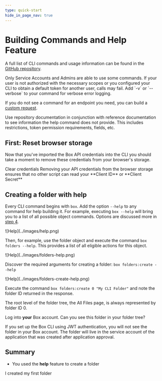 ```yaml
---
type: quick-start
hide_in_page_nav: true
---
```


# Building Commands and Help Feature

A full list of CLI commands and usage information can be found in the
[GitHub repository][github].

<Message type='warning'>
   Only Service Accounts and Admins are able to use some commands.
   If your user is not authorized with the necessary scopes or you
   configured your CLI to obtain a default token for another user, calls may
   fail. Add `-v` or `--verbose` to your command for verbose error logging.
</Message> 

If you do not see a command for an endpoint you need, you can build a
[custom request][custom].

<Message type='tip'>
   Use repository documentation in conjunction with reference documentation to
   see information the help command does not provide. This includes 
   restrictions, token permission requirements, fields, etc. 
</Message>

<YouTube id='66wlIyS07Aw' />

## First: Reset browser storage

Now that you've imported the Box API credentials into the CLI you should take a
moment to remove these credentials from your browser's storage.

<ResetButton id='cli,credentials,observable_events'>
  Clear credentials
</ResetButton>

<Message warning>
  Removing your API credentials from the browser storage ensures that no other
  script can read your **Client ID** or **Client Secret**
</Message>

## Creating a folder with help

<!--alex ignore executing-->

Every CLI command begins with `box`. Add the option `--help` to any
command for help building it. For example, executing `box --help` will bring you
to a list of all possible object commands. Options are discussed more in
[step 4][four].

<ImageFrame center>
  ![Help](../images/help.png)
</ImageFrame>

<!--alex ignore execute-->

Then, for example, use the folder object and execute the command
`box folders --help`. This provides a list of all eligible actions for this
object.

<ImageFrame center>
  ![Help](../images/folders-help.png)
</ImageFrame>

<!-- markdownlint-disable line-length -->

Discover the required arguments for creating a folder: `box folders:create --help`

<!-- markdownlint-enable line-length -->

<ImageFrame center>
  ![Help](../images/folders-create-help.png)
</ImageFrame>

<!--alex ignore execute-->

Execute the command `box folders:create 0 "My CLI Folder"` and note the folder
ID returned in the response.

<Message type='tip'>
   The root level of the folder tree, the All Files page, is always represented
   by folder ID 0.
</Message>

Log into **your** Box account. Can you see this folder in your folder tree?

<Message type='warning'>
   If you set up the Box CLI using JWT authentication, you will not see the
   folder in your Box account. The folder will live in the service account
   of the application that was created after application approval.
</Message> 

## Summary

- You used the **help** feature to create a folder

<Next>I created my first folder</Next>

[github]: https://github.com/box/boxcli#command-topics-1
[custom]: https://github.com/box/boxcli/blob/master/docs/request.md
[sa]: g://getting-started/user-types/service-account
[four]: g://cli/quick-start/options-and-bulk-commands/#options
